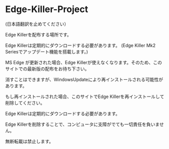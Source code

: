 # Edge-Killer-Project

(日本語翻訳を止めてください）

Edge Killerを配布する場所です。

Edge Killerは定期的にダウンロードする必要があります。 (Edge Killer Mk2 Seriesでアップデート機能を搭載します。)

MS Edge が更新された場合、Edge Killerが使えなくなります。そのため、このサイトでの最新版の配布をお待ち下さい。

消すことはできますが、WindowsUpdateにより再インストールされる可能性があります。

もし再インストールされた場合、このサイトでEdge Killerを再インストールして削除してください。

Edge Killerは定期的にダウンロードする必要があります。

Edge Killerを削除することで、コンピュータに支障がでても一切責任を負いません。

無断転載は禁止します。
